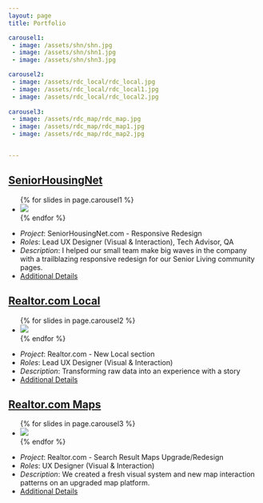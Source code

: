 ```yaml
---
layout: page
title: Portfolio

carousel1:
 - image: /assets/shn/shn.jpg
 - image: /assets/shn/shn1.jpg
 - image: /assets/shn/shn3.jpg

carousel2:
 - image: /assets/rdc_local/rdc_local.jpg
 - image: /assets/rdc_local/rdc_local1.jpg
 - image: /assets/rdc_local/rdc_local2.jpg
 
carousel3:
 - image: /assets/rdc_map/rdc_map.jpg
 - image: /assets/rdc_map/rdc_map1.jpg
 - image: /assets/rdc_map/rdc_map2.jpg


---
```

## [SeniorHousingNet](/portfolio/shn/)

<div class="flexslider1">
  <ul class="slides">
    {% for slides in page.carousel1 %}
      <li><img src="{{ slides.image }}"></li>
    {% endfor %}
  </ul>
</div> 

- *Project*: SeniorHousingNet.com - Responsive Redesign
- *Roles*: Lead UX Designer (Visual & Interaction), Tech Advisor, QA
- *Description*: I helped our small team make big waves in the company with a trailblazing responsive redesign for our Senior Living community pages.
- [Additional Details](/portfolio/shn/)

 
 
## [Realtor.com Local](/portfolio/rdc_local/)

<div class="flexslider2">
  <ul class="slides">
    {% for slides in page.carousel2 %}
      <li><img src="{{ slides.image }}"></li>
    {% endfor %}
  </ul>
</div>

- *Project*: Realtor.com - New Local section
- *Roles*: Lead UX Designer (Visual & Interaction)
- *Description*: Transforming raw data into an experience with a story
- [Additional Details](/portfolio/rdc_local/)



## [Realtor.com Maps](/portfolio/rdc_map/)

<div class="flexslider3">
  <ul class="slides">
    {% for slides in page.carousel3 %}
      <li><img src="{{ slides.image }}"></li>
    {% endfor %}
  </ul>
</div>

- *Project*: Realtor.com - Search Result Maps Upgrade/Redesign
- *Roles*:  UX Designer (Visual & Interaction)
- *Description*: We created a fresh visual system and new map interaction patterns on an upgraded map platform. 
- [Additional Details](/portfolio/rdc_map/)
